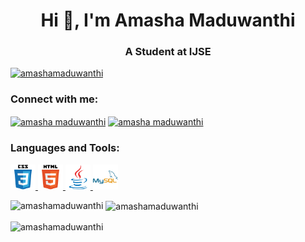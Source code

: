 <h1 align="center">Hi 👋, I'm Amasha Maduwanthi</h1>
<h3 align="center">A Student at IJSE</h3>

<p align="left"> <a href="https://github.com/ryo-ma/github-profile-trophy"><img src="https://github-profile-trophy.vercel.app/?username=amashamaduwanthi" alt="amashamaduwanthi" /></a> </p>

<h3 align="left">Connect with me:</h3>
<p align="left">
<a href="https://linkedin.com/in/amasha maduwanthi" target="blank"><img align="center" src="https://raw.githubusercontent.com/rahuldkjain/github-profile-readme-generator/master/src/images/icons/Social/linked-in-alt.svg" alt="amasha maduwanthi" height="30" width="40" /></a>
<a href="https://fb.com/amasha maduwanthi" target="blank"><img align="center" src="https://raw.githubusercontent.com/rahuldkjain/github-profile-readme-generator/master/src/images/icons/Social/facebook.svg" alt="amasha maduwanthi" height="30" width="40" /></a>
</p>

<h3 align="left">Languages and Tools:</h3>
<p align="left"> <a href="https://www.w3schools.com/css/" target="_blank" rel="noreferrer"> <img src="https://raw.githubusercontent.com/devicons/devicon/master/icons/css3/css3-original-wordmark.svg" alt="css3" width="40" height="40"/> </a> <a href="https://www.w3.org/html/" target="_blank" rel="noreferrer"> <img src="https://raw.githubusercontent.com/devicons/devicon/master/icons/html5/html5-original-wordmark.svg" alt="html5" width="40" height="40"/> </a> <a href="https://www.java.com" target="_blank" rel="noreferrer"> <img src="https://raw.githubusercontent.com/devicons/devicon/master/icons/java/java-original.svg" alt="java" width="40" height="40"/> </a> <a href="https://www.mysql.com/" target="_blank" rel="noreferrer"> <img src="https://raw.githubusercontent.com/devicons/devicon/master/icons/mysql/mysql-original-wordmark.svg" alt="mysql" width="40" height="40"/> </a> </p>

<p><img align="left" src="https://github-readme-stats.vercel.app/api/top-langs?username=amashamaduwanthi&show_icons=true&locale=en&layout=compact" alt="amashamaduwanthi" /></p>

<p>&nbsp;<img align="center" src="https://github-readme-stats.vercel.app/api?username=amashamaduwanthi&show_icons=true&locale=en" alt="amashamaduwanthi" /></p>

<p><img align="center" src="https://github-readme-streak-stats.herokuapp.com/?user=amashamaduwanthi&" alt="amashamaduwanthi" /></p>
